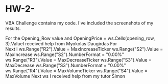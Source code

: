 # HW-2-

VBA Challenge contains my code. I've included the screenshots of my results. 

For the Opening_Row value and OpeningPrice = ws.Cells(opening_row, 3).ValueI received help from Myokolas Daugirdas 
For     
Next i
            ws.Range("R2").Value = MaxIncreaseTicker
            ws.Range("S2").Value = MaxIncrease
            ws.Range("S2").NumberFormat = "0.00%"
            ws.Range("R3").Value = MaxDecreaseTicker
            ws.Range("S3").Value = MaxDecrease
            ws.Range("S3").NumberFormat = "0.00%"
            ws.Range("R4").Value = MaxVolumeTicker
            ws.Range("S4").Value = MaxVolume
    Next ws
    I received help from my tutor Simon 

